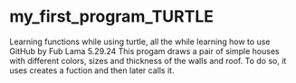 # my_first_program_TURTLE
Learning functions while using turtle, all the while learning how to use GitHub
by Fub Lama
5.29.24
This progam draws a pair of simple houses with different colors, sizes and thickness of the walls and roof. To do so, it uses creates a fuction and then later calls it.


